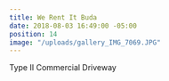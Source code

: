 ```yaml
---
title: We Rent It Buda
date: 2018-08-03 16:49:00 -05:00
position: 14
image: "/uploads/gallery_IMG_7069.JPG"
---
```


Type II Commercial Driveway